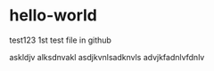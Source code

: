 # hello-world
test123
1st test file in github

askldjv alksdnvakl
asdjkvnlsadknvls
advjkfadnlvfdnlv
